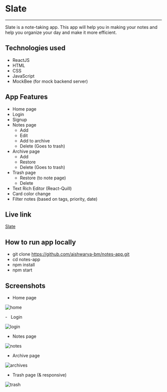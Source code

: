 # Slate
--------

Slate is a note-taking app. This app will help you in making your notes and help you organize your day and make it more efficient.

[](https://github.com/aishwarya-bm/notes-app/README.md#technologies-used)Technologies used
----------------------------------------------------------------------------------------------

-   ReactJS
-   HTML
-   CSS
-   JavaScript
-   MockBee (for mock backend server)

[](https://github.com/aishwarya-bm/notes-app/README.md#app-features)App Features
------------------------------------------------------------------------------------

-   Home page
-   Login
-   Signup
-   Notes page
    -   Add
    -   Edit
    -   Add to archive
    -   Delete (Goes to trash)
-   Archive page
    -   Add
    -   Restore
    -   Delete (Goes to trash)
-   Trash page
    -   Restore (to note page)
    -   Delete
-   Text Rich Editor (React-Quill)
-   Card color change
-   Filter notes (based on tags, priority, date)

[](https://github.com/aishwarya-bm/notes-app/README.md#live-link)Live link
------------------------------------------------------------------------------

[Slate](https://slate-notes.vercel.app/)

[](https://github.com/aishwarya-bm/notes-app/README.md#how-to-run-app-locally)How to run app locally
--------------------------------------------------------------------------------------------------------

-   git clone <https://github.com/aishwarya-bm/notes-app.git>
-   cd notes-app
-   npm install
-   npm start

[](https://github.com/aishwarya-bm/notes-app/README.md#screenshots)Screenshots
----------------------------------------------------------------------------------

-   Home page

![home](https://user-images.githubusercontent.com/66695068/169647770-dad03f04-2c50-4089-94c1-f7eea6364be0.PNG)

-   Login

![login](https://user-images.githubusercontent.com/66695068/169647999-d33a6777-b90c-4301-acee-cb46a862e3b1.PNG)

-   Notes page

![notes](https://user-images.githubusercontent.com/66695068/169647886-e9817ff6-10b3-452a-9678-eed05b4e6021.PNG)

-   Archive page

![archives](https://user-images.githubusercontent.com/66695068/169647998-ed9682ff-2e56-4390-b1ea-1e33c00baa58.PNG)

-   Trash page (& responsive)

![trash](https://user-images.githubusercontent.com/66695068/169648000-0ebfefa9-c2ce-4c21-93fb-95506810739b.PNG)



